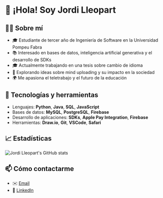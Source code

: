 # 👋 ¡Hola! Soy Jordi Lleopart

## 👨‍💻 Sobre mí  
- 🎓 Estudiante de tercer año de Ingeniería de Software en la Universidad Pompeu Fabra  
- 📚 Interesado en bases de datos, inteligencia artificial generativa y el desarrollo de SDKs  
- 🎓 Actualmente trabajando en una tesis sobre cambio de idioma  
- 💭 Explorando ideas sobre mind uploading y su impacto en la sociedad  
- 🌍 Me apasiona el teletrabajo y el futuro de la educación  

## 🔧 Tecnologías y herramientas  
- Lenguajes: **Python**, **Java**, **SQL**, **JavaScript**  
- Bases de datos: **MySQL**, **PostgreSQL**, **Firebase**  
- Desarrollo de aplicaciones: **SDKs**, **Apple Pay Integration**, **Firebase**  
- Herramientas: **Draw.io**, **Git**, **VSCode**, **Safari**  

## 📈 Estadísticas  
![Jordi Lleopart's GitHub stats](https://github-readme-stats.vercel.app/api?username=jordilleopart&show_icons=true&theme=radical)  

## 📫 Cómo contactarme  
- ✉️ [Email](mailto:tu-email@example.com)  
- 💼 [LinkedIn](https://www.linkedin.com/in/tu-perfil)  

